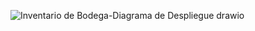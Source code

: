 ![Inventario de Bodega-Diagrama de Despliegue drawio](https://github.com/user-attachments/assets/1a937311-075b-4c08-b7e1-398532636252)
